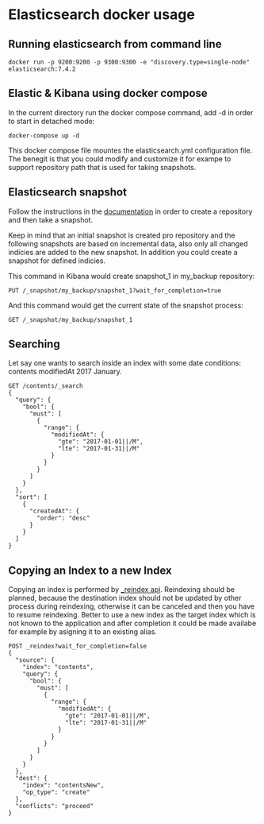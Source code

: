 
# Elasticsearch docker usage

## Running elasticsearch from command line

```
docker run -p 9200:9200 -p 9300:9300 -e "discovery.type=single-node" elasticsearch:7.4.2
```

## Elastic & Kibana using docker compose

In the current directory run the docker compose command, add -d in order to start in detached mode:

```
docker-compose up -d
```

This docker compose file mountes the elasticsearch.yml configuration file. The benegit is that you could modify and customize it for exampe to support repository path that is used for taking snapshots.

## Elasticsearch snapshot

Follow the instructions in the [documentation](https://www.elastic.co/guide/en/elasticsearch/reference/current/modules-snapshots.html) in order to create a repository and then take a snapshot.

Keep in mind that an initial snapshot is created pro repository and the following snapshots are based on incremental data, also only all changed indicies are added to the new snapshot. In addition you could create a snapshot for defined indicies.

This command in Kibana would create snapshot_1 in my_backup repository:

```
PUT /_snapshot/my_backup/snapshot_1?wait_for_completion=true
```

And this command would get the current state of the snapshot process:

```
GET /_snapshot/my_backup/snapshot_1
```

## Searching

Let say one wants to search inside an index with some date conditions: contents modifiedAt 2017 January.

```
GET /contents/_search
{
  "query": {
    "bool": {
      "must": [
        {
          "range": {
            "modifiedAt": {
              "gte": "2017-01-01||/M",
              "lte": "2017-01-31||/M"
            }
          }
        }
      ]
    }
  },
  "sort": [
    {
      "createdAt": {
        "order": "desc"
      }
    }
  ]
}
```

## Copying an Index to a new Index

Copying an index is performed by [_reindex api](https://www.elastic.co/guide/en/elasticsearch/reference/current/docs-reindex.html).
Reindexing should be planned, because the destination index should not be updated by other process during reindexing, otherwise it can be canceled and then you have to resume reindexing.
Better to use a new index as the target index which is not known to the application and after completion it could be made availabe for example by asigning it to an existing alias.

```
POST _reindex?wait_for_completion=false
{
  "source": {
    "index": "contents",
    "query": {
      "bool": {
        "must": [
          {
            "range": {
              "modifiedAt": {
                "gte": "2017-01-01||/M",
                "lte": "2017-01-31||/M"
              }
            }
          }
        ]
      }
    }
  },
  "dest": {
    "index": "contentsNew",
    "op_type": "create"
  },
  "conflicts": "proceed"
}
```
